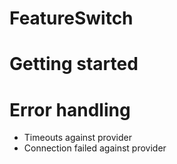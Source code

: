 # FeatureSwitch


# Getting started


# Error handling

* Timeouts against provider
* Connection failed against provider

 

